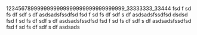 1234567899999999999999999999999999999_33333333_33444
fsd
f
sd
fs
df
sdf
s
df
asdsadsfssdfsd
fsd
f
sd
fs
df
sdf
s
df
asdsadsfssdfsd dsdsd
fsd
f
sd
fs
df
sdf
s
df
asdsadsfssdfsd
fsd
f
sd
fs
df
sdf
s
df
asdsadsfssdfsd
fsd
f
sd
fs
df
sdf
s
df
asdsads
